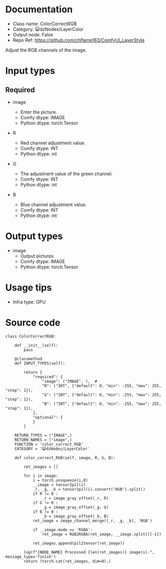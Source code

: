 # Documentation
- Class name: ColorCorrectRGB
- Category: 😺dzNodes/LayerColor
- Output node: False
- Repo Ref: https://github.com/chflame163/ComfyUI_LayerStyle

Adjust the RGB channels of the image.

# Input types
## Required

- image
    - Enter the picture.
    - Comfy dtype: IMAGE
    - Python dtype: torch.Tensor

- R
    - Red channel adjustment value.
    - Comfy dtype: INT
    - Python dtype: int

- G 
    - The adjustment value of the green channel.
    - Comfy dtype: INT
    - Python dtype: int
   
- B
    - Blue channel adjustment value.
    - Comfy dtype: INT
    - Python dtype: int
    

# Output types

- image
    - Output pictures.
    - Comfy dtype: IMAGE
    - Python dtype: torch.Tensor

# Usage tips
- Infra type: GPU

# Source code
```
class ColorCorrectRGB:

    def __init__(self):
        pass

    @classmethod
    def INPUT_TYPES(self):

        return {
            "required": {
                "image": ("IMAGE", ),  #
                "R": ("INT", {"default": 0, "min": -255, "max": 255, "step": 1}),
                "G": ("INT", {"default": 0, "min": -255, "max": 255, "step": 1}),
                "B": ("INT", {"default": 0, "min": -255, "max": 255, "step": 1}),
            },
            "optional": {
            }
        }

    RETURN_TYPES = ("IMAGE",)
    RETURN_NAMES = ("image",)
    FUNCTION = 'color_correct_RGB'
    CATEGORY = '😺dzNodes/LayerColor'

    def color_correct_RGB(self, image, R, G, B):

        ret_images = []

        for i in image:
            i = torch.unsqueeze(i,0)
            __image = tensor2pil(i)
            _r, _g, _b = tensor2pil(i).convert('RGB').split()
            if R != 0 :
                _r = image_gray_offset(_r, R)
            if G != 0 :
                _g = image_gray_offset(_g, G)
            if B != 0 :
                _b = image_gray_offset(_b, B)
            ret_image = image_channel_merge((_r, _g, _b), 'RGB')

            if __image.mode == 'RGBA':
                ret_image = RGB2RGBA(ret_image, __image.split()[-1])

            ret_images.append(pil2tensor(ret_image))

        log(f"{NODE_NAME} Processed {len(ret_images)} image(s).", message_type='finish')
        return (torch.cat(ret_images, dim=0),)
```